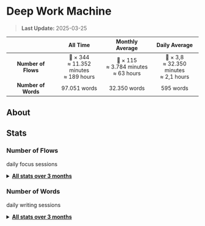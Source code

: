 # Deep Work Machine

> **Last Update:** 2025-03-25  

|         | All Time | Monthly Average | Daily Average |
| :---: | :---: | :---: | :---: |
| **Number of Flows** | 🍅 × 344<br>≈ 11.352 minutes<br>≈ 189 hours | 🍅 × 115<br>≈ 3.784 minutes<br>≈ 63 hours | 🍅 × 3,8<br>≈ 32.350 minutes<br>≈ 2,1 hours |
| **Number of Words** | 97.051 words | 32.350 words | 595 words |

## About

## Stats

### Number of Flows

daily focus sessions

<details>

<summary>
   <strong>
      <a href="./Number of Flows">All stats over 3 months</a>
   </strong>
</summary>

- <details>
    <summary>
      <strong>
        <a href="./Number%20of%20Flows/2025">2025</a>
      </strong>
    </summary>

    - <details>
       <summary>
       <a href="./Number%20of%20Flows/2025/02-February">02-February</a>
       </summary>
       <a href="./Number%20of%20Flows/2025/02-February/number-of-flows_2025-02.png">
       <kbd>
       <img src="./Number%20of%20Flows/2025/02-February/number-of-flows_2025-02.png" width="400" title="🖱️ Click me to view an interactive chart!"/>
       </kbd>
       </a>
       </details>

    - <details>
       <summary>
       <a href="./Number%20of%20Flows/2025/01-January">01-January</a>
       </summary>
       <a href="./Number%20of%20Flows/2025/01-January/number-of-flows_2025-01.png">
       <kbd>
       <img src="./Number%20of%20Flows/2025/01-January/number-of-flows_2025-01.png" width="400" title="🖱️ Click me to view an interactive chart!"/>
       </kbd>
       </a>
       </details>
  </details>

- <details>
    <summary>
      <strong>
        <a href="./Number%20of%20Flows/2024">2024</a>
      </strong>
    </summary>

    - <details>
       <summary>
       <a href="./Number%20of%20Flows/2024/12-December">12-December</a>
       </summary>
       <a href="./Number%20of%20Flows/2024/12-December/number-of-flows_2024-12.png">
       <kbd>
       <img src="./Number%20of%20Flows/2024/12-December/number-of-flows_2024-12.png" width="400" title="🖱️ Click me to view an interactive chart!"/>
       </kbd>
       </a>
       </details>

  </details>

</details>

### Number of Words

daily writing sessions

<details>

<summary>
   <strong>
      <a href="./Number of Words">All stats over 3 months</a>
   </strong>
</summary>

- <details>
    <summary>
      <strong>
        <a href="./Number%20of%20Words/2025">2025</a>
      </strong>
    </summary>

    - <details>
       <summary>
       <a href="./Number%20of%20Words/2025/02-February">02-February</a>
       </summary>
       <a href="./Number%20of%20Words/2025/02-February/number-of-words_2025-02.png">
       <kbd>
       <img src="./Number%20of%20Words/2025/02-February/number-of-words_2025-02.png" width="400" title="🖱️ Click me to view an interactive chart!"/>
       </kbd>
       </a>
       </details>

    - <details>
       <summary>
       <a href="./Number%20of%20Words/2025/01-January">01-January</a>
       </summary>
       <a href="./Number%20of%20Words/2025/01-January/number-of-words_2025-01.png">
       <kbd>
       <img src="./Number%20of%20Words/2025/01-January/number-of-words_2025-01.png" width="400" title="🖱️ Click me to view an interactive chart!"/>
       </kbd>
       </a>
       </details>
  </details>

- <details>
    <summary>
      <strong>
        <a href="./Number%20of%20Words/2024">2024</a>
      </strong>
    </summary>

    - <details>
       <summary>
       <a href="./Number%20of%20Words/2024/12-December">12-December</a>
       </summary>
       <a href="./Number%20of%20Words/2024/12-December/number-of-words_2024-12.png">
       <kbd>
       <img src="./Number%20of%20Words/2024/12-December/number-of-words_2024-12.png" width="400" title="🖱️ Click me to view an interactive chart!"/>
       </kbd>
       </a>
       </details>

  </details>

</details>
